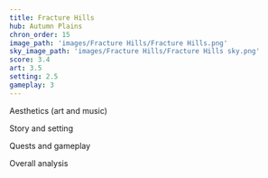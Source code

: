 ```yaml
---
title: Fracture Hills
hub: Autumn Plains
chron_order: 15
image_path: 'images/Fracture Hills/Fracture Hills.png'
sky_image_path: 'images/Fracture Hills/Fracture Hills sky.png'
score: 3.4
art: 3.5
setting: 2.5
gameplay: 3
---
```

Aesthetics (art and music)
<!--excerpt-->
Story and setting
<!--excerpt-->
Quests and gameplay
<!--excerpt-->
Overall analysis